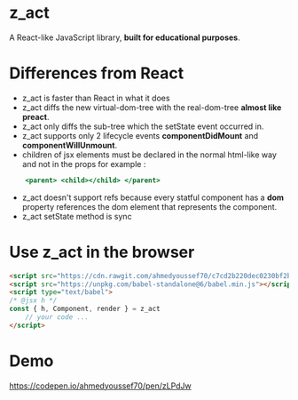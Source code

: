 # z_act
A React-like JavaScript library, **built for educational purposes**.

# Differences from React
- z_act is faster than React in what it does
- z_act diffs the new virtual-dom-tree with the real-dom-tree **almost like preact**.
- z_act only diffs the sub-tree which the setState event occurred in.
- z_act supports only 2 lifecycle events **componentDidMount** and **componentWillUnmount**.
- children of jsx elements must be declared in the normal html-like way and not in the props for example :
```jsx
    <parent> <child></child> </parent>
```
- z_act doesn't support refs because every statful component has a **dom** property references the dom element that represents the component.
- z_act setState method is sync

# Use z_act in the browser
```html
<script src="https://cdn.rawgit.com/ahmedyoussef70/c7cd2b220dec0230bf2bfc094d2a9e8d/raw/2f069e676a1198a51c332ef1168c07c93286abe7/z_act.min.js"></script>
<script src="https://unpkg.com/babel-standalone@6/babel.min.js"></script>
<script type="text/babel">
/* @jsx h */
const { h, Component, render } = z_act
    // your code ...
</script>
```

# Demo
https://codepen.io/ahmedyoussef70/pen/zLPdJw
